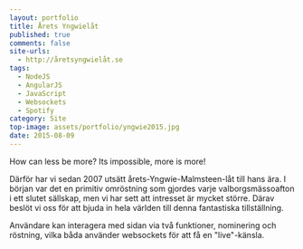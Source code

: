 ```yaml
---
layout: portfolio
title: Årets Yngwielåt
published: true
comments: false
site-urls:
  - http://åretsyngwielåt.se
tags:
  - NodeJS
  - AngularJS
  - JavaScript
  - Websockets
  - Spotify
category: Site
top-image: assets/portfolio/yngwie2015.jpg
date: 2015-08-09
---
```


How can less be more? Its impossible, more is more!

Därför har vi sedan 2007 utsätt årets-Yngwie-Malmsteen-låt till hans ära. I början var det en primitiv omröstning som
gjordes varje valborgsmässoafton i ett slutet sällskap, men vi har sett att intresset är mycket större. Därav beslöt vi
oss för att bjuda in hela världen till denna fantastiska tillställning.

<!--more-->

Användare kan interagera med sidan via två funktioner, nominering och röstning, vilka båda använder websockets för att
få en "live"-känsla.


